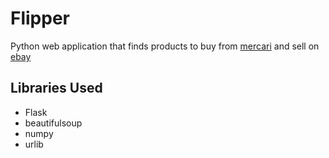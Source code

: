 # Flipper
Python web application that finds products to buy from [mercari](mercari.com) and sell on [ebay](ebay.com)

## Libraries Used
- Flask
- beautifulsoup
- numpy
- urlib

